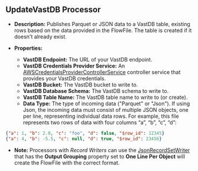 ## UpdateVastDB Processor

* **Description:**  Publishes Parquet or JSON data to a VastDB table, existing rows based on the data provided in the FlowFile.  The table is created if it doesn't already exist.

* **Properties:**
   * **VastDB Endpoint:** The URL of your VastDB endpoint.
   * **VastDB Credentials Provider Service:** An [AWSCredentialsProviderControllerService](https://nifi.apache.org/docs/nifi-docs/components/org.apache.nifi/nifi-aws-nar/2.0.0-M4/org.apache.nifi.processors.aws.credentials.provider.service.AWSCredentialsProviderControllerService/index.html) controller service that provides your VastDB credentials.
   * **VastDB Bucket:** The VastDB bucket to write to.
   * **VastDB Database Schema:** The VastDB schema to write to.
   * **VastDB Table Name:** The VastDB table name to write to (or create).
   * **Data Type:**  The type of incoming data ("Parquet" or "Json").  If using Json, the incoming data must consist of multiple JSON objects, one per line, representing individual data rows. For example, this file represents two rows of data with four columns “a”, “b”, “c”, “d”:

```json
{"a": 1, "b": 2.0, "c": "foo", "d": false, "$row_id": 12345}
{"a": 4, "b": -5.5, "c": null, "d": true, "$row_id": 23456}
```
* **Note:** Processors with *Record Writers* can use the [JsonRecordSetWriter](https://nifi.apache.org/docs/nifi-docs/components/org.apache.nifi/nifi-record-serialization-services-nar/2.0.0-M4/org.apache.nifi.json.JsonRecordSetWriter/index.html) that has the **Output Grouping** property set to **One Line Per Object** will create the FlowFile with the correct format. 
